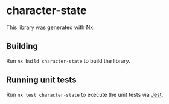 # character-state

This library was generated with [Nx](https://nx.dev).

## Building

Run `nx build character-state` to build the library.

## Running unit tests

Run `nx test character-state` to execute the unit tests via [Jest](https://jestjs.io).
